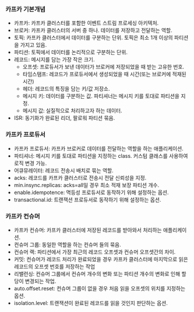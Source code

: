 ### 카프카 기본개념
* 카프카: 카프카 클러스터를 포함한 이벤트 스트림 프로세싱 아키텍처.
* 브로커: 카프카 클러스터의 서버 중 하나. 데이터를 저장하고 전달하는 역할.
* 토픽: 카프카 클러스터에서 데이터를 구분하는 단위. 토픽은 최소 1개 이상의 파티션을 가지고 있음.
* 파티션: 토픽에서 데이터를 논리적으로 구분하는 단위.
* 레코드: 메시지를 담는 가장 작은 크기.
  * 오프셋: 프로듀서가 보낸 데이터가 브로커에 저장되었을 때 받는 고유한 번호.
  * 타임스탬프: 레코드가 프로듀서에서 생성되었을 때 시간(또는 브로커에 적재된 시간)
  * 헤더: 레코드의 특징을 담는 키/값 저장소.
  * 메시지 키: 데이터를 구분하는 값. 파티셔너는 메시지 키를 토대로 파티션을 지정.
  * 메시지 값: 실질적으로 처리하고자 하는 데이터.
* ISR: 동기화가 완료된 리더, 팔로워 파티션 묶음.

### 카프카 프로듀서
* 카프카 프로듀서: 카프카 브로커로 데이터를 전달하는 역할을 하는 애플리케이션.
* 파티셔너: 메시지 키를 토대로 파티션을 지정하는 class. 커스텀 클래스를 사용하여 로직 변경 가능.
* 어큐뮤레이터: 레코드 전송시 배치로 묶는 역할.
* acks: 레코드를 카프카 클러스터로 전송시 전달 신뢰성을 지정.
* min.insync.replicas: acks=all일 경우 최소 적재 보장 파티션 개수.
* enable.idempotence: 멱등성 프로듀서로 동작하기 위해 설정하는 옵션.
* transactional.id: 트랜잭션 프로듀서로 동작하기 위해 설정하는 옵션.

### 카프카 컨슈머
* 카프카 컨슈머: 카프카 클러스터에 저장된 레코드를 받아와서 처리하는 애플리케이션.
* 컨슈머 그룹: 동일한 역할을 하는 컨슈머 들의 묶음.
* 컨슈머 랙: 파티션에서 가장 최근의 레코드 오프셋과 컨슈머 오프셋간의 차이.
* 커밋: 컨슈머가 레코드 처리가 완료되었을 경우 카프카 클러스터에 마지막으로 읽은 레코드의 오프셋 번호를 저장하는 작업
* 리밸런싱: 컨슈머 그룹에서 컨슈머 개수의 변화 또는 파티션 개수의 변화로 인해 할당이 변경되는 작업.
* auto.offset.reset: 컨슈머 그룹이 없을 경우 처음 읽을 오프셋의 위치를 지정하는 옵션.
* isolation.level: 트랜잭션이 완료된 레코드를 읽을 것인지 판단하는 옵션.